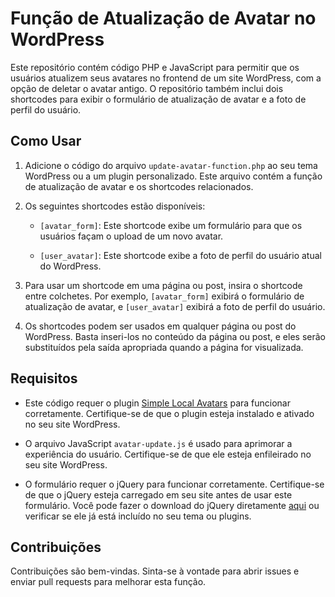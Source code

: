 # Função de Atualização de Avatar no WordPress

Este repositório contém código PHP e JavaScript para permitir que os usuários atualizem seus avatares no frontend de um site WordPress, com a opção de deletar o avatar antigo. O repositório também inclui dois shortcodes para exibir o formulário de atualização de avatar e a foto de perfil do usuário.

## Como Usar

1. Adicione o código do arquivo `update-avatar-function.php` ao seu tema WordPress ou a um plugin personalizado. Este arquivo contém a função de atualização de avatar e os shortcodes relacionados.

2. Os seguintes shortcodes estão disponíveis:

   - `[avatar_form]`: Este shortcode exibe um formulário para que os usuários façam o upload de um novo avatar.

   - `[user_avatar]`: Este shortcode exibe a foto de perfil do usuário atual do WordPress.

3. Para usar um shortcode em uma página ou post, insira o shortcode entre colchetes. Por exemplo, `[avatar_form]` exibirá o formulário de atualização de avatar, e `[user_avatar]` exibirá a foto de perfil do usuário.

4. Os shortcodes podem ser usados em qualquer página ou post do WordPress. Basta inseri-los no conteúdo da página ou post, e eles serão substituídos pela saída apropriada quando a página for visualizada.

## Requisitos

- Este código requer o plugin [Simple Local Avatars](https://wordpress.org/plugins/simple-local-avatars/) para funcionar corretamente. Certifique-se de que o plugin esteja instalado e ativado no seu site WordPress.

- O arquivo JavaScript `avatar-update.js` é usado para aprimorar a experiência do usuário. Certifique-se de que ele esteja enfileirado no seu site WordPress.

- O formulário requer o jQuery para funcionar corretamente. Certifique-se de que o jQuery esteja carregado em seu site antes de usar este formulário. Você pode fazer o download do jQuery diretamente [aqui](https://code.jquery.com/jquery-3.6.0.min.js) ou verificar se ele já está incluído no seu tema ou plugins.

## Contribuições

Contribuições são bem-vindas. Sinta-se à vontade para abrir issues e enviar pull requests para melhorar esta função.

